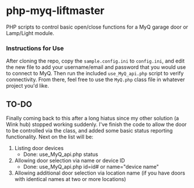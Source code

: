 # php-myq-liftmaster
PHP scripts to control basic open/close functions for a MyQ garage door or Lamp/Light module.

### Instructions for Use
After cloning the repo, copy the `sample.config.ini` to `config.ini`, and edit the new file to add your username/email and password that you would use to connect to MyQ. Then run the included `use_MyQ_api.php` script to verify connectivity. From there, feel free to use the `MyQ.php` class file in whatever project you'd like.

## TO-DO
Finally coming back to this after a long hiatus since my other solution (a Wink hub) stopped working suddenly. I've finish the code to allow the door to be controlled via the class, and added some basic status reporting functionality. Next on the list will be:
1. Listing door devices
   - Done: use_MyQ_api.php status
2. Allowing door selection via name or device ID
   - Done: use_MyQ_api.php id=id# or name="device name"
3. Allowing additional door selection via location name (if you have doors with identical names at two or more locations)
